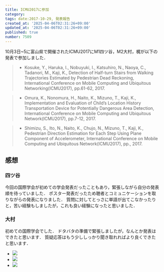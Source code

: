 ```yaml
---
title: ICMU2017に参加
category:
tags: date:2017-10-29, 発表報告
created_at: '2025-04-06T02:31:26+09:00'
updated_at: '2025-04-06T02:31:26+09:00'
published: true
number: 7509
---
```




10月3日~5に富山県で開催されたICMU2017にM1四ツ谷，M2大村，梶が以下の発表で参加しました．

> - Kosuke, Y., Haruka, I., Nobuyuki, I., Katsuhiro, N., Naoya, C., Tadanori, M., Kaji, K., Detection of Half-turn Stairs from Walking Trajectories Estimated by Pedestrian Dead Reckoning, International Conference on Mobile Computing and Ubiquitous Networking(ICMU2017), pp.61-62, 2017.

> - Omura, K., Nonomura, H., Naito, K., Mizuno, T., Kaji, K., Implementation and Evaluation of Child’s Location History Transportation Device for Potentially Dangerous Area Detection, International Conference on Mobile Computing and Ubiquitous Network(ICMU2017), pp.7-12, 2017.

> - Shimizu, S., Ito, N., Naito, K., Chujo, N., Mizuno, T., Kaji, K., Pedestrian Direction Estimation for Each Step Using Plane Component of Accelerometer, International Conference on Mobile Computing and Ubiquitous Network(ICMU2017), pp., 2017.

## 感想
### 四ツ谷
今回の国際学会が初めての学会発表だったこともあり，緊張しながら自分の発表順を待っていました．
ポスター発表だったため聴者とコミュニケーションを取りながらの発表になりました．
質問に対してとっさに単語が出てこなかったりと，苦い経験もしましたが，これも良い経験になったと思いました． 

### 大村
初めての国際学会でした．
ドタバタの準備で緊張しましたが，なんとか発表はできたと思います．
質疑応答はもう少ししっかり聞き取れればより良くできたと思います．

<div class="img-container">
    <ul class="slider">
        <li><img src="https://img.esa.io/uploads/production/attachments/13979/2025/04/06/148142/ada42d1a-0065-4fae-a92a-4f803661639f.webp"  /></li>
        <li><img src="https://img.esa.io/uploads/production/attachments/13979/2025/04/06/148142/179421c6-7de0-4d99-8265-37e719e14f7a.webp"  /></li>
        <li><img src="https://img.esa.io/uploads/production/attachments/13979/2025/04/06/148142/c650d9ae-5b5e-4fe4-a931-274b2e0de882.webp"  /></li>
    </ul>
</div>

